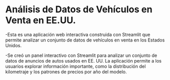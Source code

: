 # Análisis de Datos de Vehículos en Venta en EE.UU.

-Esta es una aplicación web interactiva construida con Streamlit que permite analizar un conjunto de datos de vehículos en venta en los Estados Unidos.

-Se creó un panel interactivo con Streamlit para analizar un conjunto de datos de anuncios de autos usados ​​en EE. UU. La aplicación permite a los usuarios explorar información importante, como la distribución del kilometraje y los patrones de precios por año del modelo.

